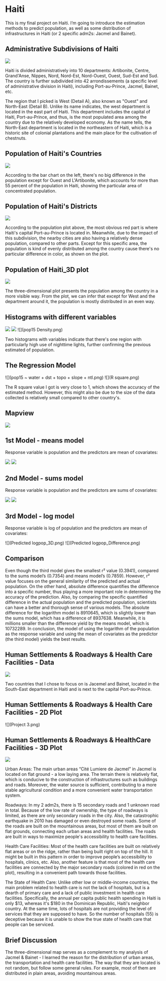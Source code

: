 # Haiti

This is my final project on Haiti. I‘m going to introduce the estimation methods to predict population, as well as some distribution of infrastructures in Haiti (or 2 specific adm2s: Jacmel and Bainet).

## Administrative Subdivisions of Haiti

![](details3.0.png)

Haiti is divided administratively into 10 departments: Artibonite, Centre, Grand'Anse, Nippes, Nord, Nord-Est, Nord-Ouest, Ouest, Sud-Est and Sud. The country is further subdivided into 42 arrondissements (a specific level of administrative division in Haiti), including Port-au-Prince, Jacmel, Bainet, etc.

The region that I picked is West (Detail A), also known as "Ouest" and North-East (Detail B). Unlike its name indicates, the west department is located in the east part of Haiti. This department includes the capital of Haiti, Port-au-Prince, and thus, is the most populated area among the country due to the relatively developed economy. As the name tells, the North-East department is located in the northeastern of Haiti, which is a historic site of colonial plantations and the main place for the cultivation of chestnuts.

## Population of Haiti's Countries

![](Haiti.png)

According to the bar chart on the left, there's no big difference in the population except for Ouest and L'Artibonite, which accounts for more than 55 percent of the population in Haiti, showing the particular area of concentrated population.

## Population of Haiti's Districts

![](Haiti_pop19_adm2.png)

According to the population plot above, the most obvious red part is where Haiti's capital Port-au-Prince is located in. Meanwhile, due to the impact of this subdivision, the nearby cities are also having a relatively dense population, compared to other parts. Except for this specific area, the population is kind of evenly distributed among the country cause there's no particular difference in color, as shown on the plot.


## Population of Haiti_3D plot

![](Haiti_3D.gif)

The three-dimensional plot presents the population among the country in a more visible way. From the plot, we can infer that except for West and the department around it, the population is mostly distributed in an even way. 

## Histograms with different variables

![](density&ntl.png)
![](density&til+dst040.png)
![](pop15 Density.png)

Two histograms with variables indicate that there's one region with particularly high use of nighttime lights, further confirming the previous estimated of population.

## The Regression Model

![](pop15 ~ water + dst + topo + slope + ntl.png)
![](R square.png)

The R square value I got is very close to 1, which shows the accuracy of the estimated method. However, this might also be due to the size of the data collected is relatively small compared to other country's.

## Mapview

![](Port-au-Prince_mapview.png)

## 1st Model - means model
Response variable is population and the predictors are mean of covariates:

![](population&Means_3D.png)
![](Population&Means_Difference.png)

## 2nd Model - sums model
Response variable is population and the predictors are sums of covariates:

![](Population&Sums_3D.png)
![](Population&Sums_Difference.png)	

## 3rd Model - log model
Response variable is log of population and the predictors are mean of covariates:

![](Predicted logpop_3D.png)
![](Predicted logpop_Difference.png)

## Comparison

Even though the third model gives the smallest r² value (0.3941), compared to the sums model’s (0.7354) and means model’s (0.7859). However, r² value focuses on the general similarity of the predicted and actual population. On the other hand, absolute difference quantifies the difference into a specific number, thus playing a more important role in determining the accuracy of the prediction. Also, by comparing the specific quantified difference in the actual population and the predicted population, scientists can have a better and thorough sense of various models. The absolute difference for the logarithm model is 8910645, which is slightly lower than the sums model, which has a difference of 8937638. Meanwhile, it is millions smaller than the difference yield by the means model, which is 10732289. In conclusion, the model of using the logarithm of the population as the response variable and using the mean of covariates as the predictor (the third model) yields the best results.

## Human Settlements & Roadways & Health Care Facilities - Data

![](Table.png)

Two countries that I chose to focus on is Jacemel and Bainet, located in the South-East department in Haiti and is next to the capital Port-au-Prince.

## Human Settlements & Roadways & Health Care Facilities - 2D Plot

![](Project 3.png)

## Human Settlements & Roadways & HealthCare Facilities - 3D Plot

![](roadways.gif)

Urban Areas: The main urban areas “Cité Lumiere de Jacmel” in Jacmel is located on flat ground - a low laying area. The terrain there is relatively flat, which is conducive to the construction of infrastructures such as buildings and roads. Moreover, the water source is sufficient, contributing to a more stable agricultural condition and a more convenient water transportation system.

Roadways: In my 2 adm2s, there is 15 secondary roads and 1 unknown road in total. Because of the low rate of ownership, the type of roadways is limited, as there are only secondary roads in the city. Also, the catastrophic earthquake in 2010 has damaged or even destroyed some roads. Some of the roads are built on the mountainous areas, but most of them are built on flat grounds, connecting each urban areas and health facilities. The roads are built in ways to maximize people's accessibility to health care facilities.

Health Care Facilities: Most of the health care facilities are built on relatively flat areas or on the ridge, rather than being built right on top of the hill. It might be built in this pattern in order to improve people’s accessibility to hospitals, clinics, etc. Also, another feature is that most of the health care facilities are connected by the major secondary roads (colored in red on the plot), resulting in a convenient path towards those facilities.

The State of Health Care: Unlike other low or middle-income countries, the main problem related to health care is not the lack of hospitals, but is a dearth of primary care and a lack of public investment in health care facilities. Specifically, the annual per capita public health spending in Haiti is only $13, whereas it's $180 in the Dominican Republic, Haiti's neighbor country. At the same time, lots of hospitals are not providing the level of services that they are supposed to have. So the number of hospitals (55) is deceptive because it is unable to show the true state of health care that people can be serviced.

## Brief Discussion

The three-dimensional map serves as a complement to my analysis of Jacmel & Bainet - I learned the reason for the distribution of urban areas, the transportation and health care facilities. The way that they are located is not random, but follow some general rules. For example, most of them are distributed in plain areas, avoiding mountainous areas.


















